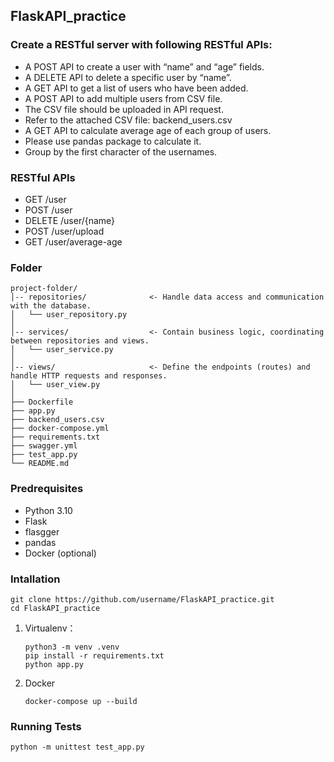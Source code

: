 ## FlaskAPI_practice

### Create a RESTful server with following RESTful APIs:

- A POST API to create a user with “name” and “age” fields.
- A DELETE API to delete a specific user by “name”.
- A GET API to get a list of users who have been added.
- A POST API to add multiple users from CSV file.
- The CSV file should be uploaded in API request.
- Refer to the attached CSV file: backend_users.csv
- A GET API to calculate average age of each group of users.
- Please use pandas package to calculate  it.
- Group by the first character of the usernames.

### RESTful APIs
- GET /user
- POST /user
- DELETE /user/{name}
- POST /user/upload
- GET /user/average-age

### Folder
    project-folder/
    │-- repositories/              <- Handle data access and communication with the database.
    │   └── user_repository.py
    │
    │-- services/                  <- Contain business logic, coordinating between repositories and views.
    │   └── user_service.py
    │
    │-- views/                     <- Define the endpoints (routes) and handle HTTP requests and responses.
    │   └── user_view.py
    │
    ├── Dockerfile        
    ├── app.py            
    ├── backend_users.csv 
    ├── docker-compose.yml
    ├── requirements.txt  
    ├── swagger.yml       
    ├── test_app.py       
    └── README.md         

### Predrequisites
- Python 3.10
- Flask
- flasgger
- pandas
- Docker (optional)

### Intallation
```
git clone https://github.com/username/FlaskAPI_practice.git
cd FlaskAPI_practice
```
1. Virtualenv：
    ```
    python3 -m venv .venv
    pip install -r requirements.txt
    python app.py
    ```

2. Docker
    ```
    docker-compose up --build

    ```

### Running Tests
```
python -m unittest test_app.py
```